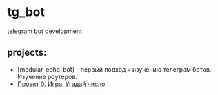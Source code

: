 # tg_bot
telegram bot development

## projects:

* [modular_echo_bot] - первый подход к изучению телеграм ботов. Изучение роутеров.
* [Проект 0. Игра: Угадай число](https://github.com/SergeyObukhov/sf_data_science/tree/main/projekt_0)